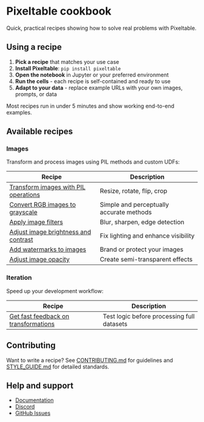 # Pixeltable cookbook

Quick, practical recipes showing how to solve real problems with Pixeltable.

## Using a recipe

1. **Pick a recipe** that matches your use case
2. **Install Pixeltable**: `pip install pixeltable`
3. **Open the notebook** in Jupyter or your preferred environment
4. **Run the cells** - each recipe is self-contained and ready to use
5. **Adapt to your data** - replace example URLs with your own images, prompts, or data

Most recipes run in under 5 minutes and show working end-to-end examples.

## Available recipes

### Images

Transform and process images using PIL methods and custom UDFs:

| Recipe | Description |
|--------|-------------|
| [Transform images with PIL operations](img-pil-transforms.ipynb) | Resize, rotate, flip, crop |
| [Convert RGB images to grayscale](img-rgb-to-grayscale.ipynb) | Simple and perceptually accurate methods |
| [Apply image filters](img-apply-filters.ipynb) | Blur, sharpen, edge detection |
| [Adjust image brightness and contrast](img-brightness-contrast.ipynb) | Fix lighting and enhance visibility |
| [Add watermarks to images](img-add-watermarks.ipynb) | Brand or protect your images |
| [Adjust image opacity](img-adjust-opacity.ipynb) | Create semi-transparent effects |

### Iteration

Speed up your development workflow:

| Recipe | Description |
|--------|-------------|
| [Get fast feedback on transformations](iter-fast-feedback-loops.ipynb) | Test logic before processing full datasets |

## Contributing

Want to write a recipe? See [CONTRIBUTING.md](CONTRIBUTING.md) for guidelines and [STYLE_GUIDE.md](STYLE_GUIDE.md) for detailed standards.

## Help and support

- [Documentation](https://docs.pixeltable.com)
- [Discord](https://discord.gg/QPyqFYx2UN)
- [GitHub Issues](https://github.com/pixeltable/pixeltable/issues)
